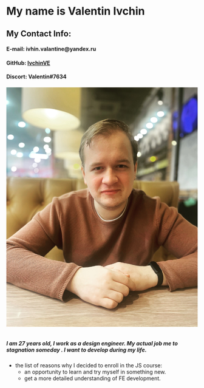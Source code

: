# **My name is Valentin Ivchin**

## **My Contact Info:**
#### __E-mail: ivhin.valantine@yandex.ru__
#### __GitHub: [IvchinVE](https://github.com/ivchinVE)__
#### __Discort: Valentin#7634__

###### ![foto2](foto2.jpg)

##### I am 27 years old, I work as a design engineer. My actual job  me to stagnation someday . I want to develop during my life. 

 * the list of reasons why I decided to enroll in the JS course:
    * an opportunity to learn and try myself in something new.
    * get a more detailed understanding of FE development.
